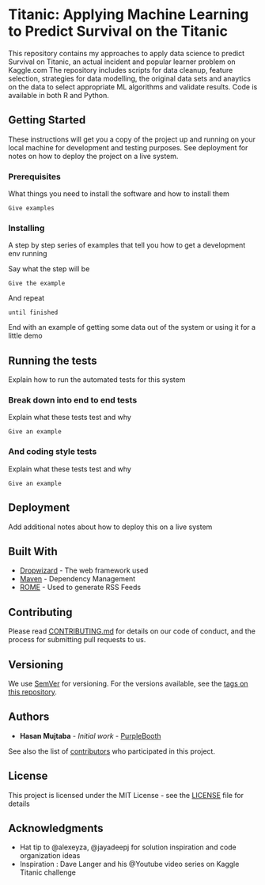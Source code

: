 # Titanic: Applying Machine Learning to Predict Survival on the Titanic
This repository contains my approaches to apply data science to predict Survival on Titanic, an actual incident and
popular learner problem on Kaggle.com  The repository includes scripts for data cleanup, feature selection, strategies
for data modelling, the original data sets and anaytics on the data to select appropriate ML algorithms and validate results.
Code is available in both R and Python.

## Getting Started

These instructions will get you a copy of the project up and running on your local machine for development and testing purposes. See deployment for notes on how to deploy the project on a live system.

### Prerequisites

What things you need to install the software and how to install them

```
Give examples
```

### Installing

A step by step series of examples that tell you how to get a development env running

Say what the step will be

```
Give the example
```

And repeat

```
until finished
```

End with an example of getting some data out of the system or using it for a little demo

## Running the tests

Explain how to run the automated tests for this system

### Break down into end to end tests

Explain what these tests test and why

```
Give an example
```

### And coding style tests

Explain what these tests test and why

```
Give an example
```

## Deployment

Add additional notes about how to deploy this on a live system

## Built With

* [Dropwizard](http://www.dropwizard.io/1.0.2/docs/) - The web framework used
* [Maven](https://maven.apache.org/) - Dependency Management
* [ROME](https://rometools.github.io/rome/) - Used to generate RSS Feeds

## Contributing

Please read [CONTRIBUTING.md](https://gist.github.com/PurpleBooth/b24679402957c63ec426) for details on our code of conduct, and the process for submitting pull requests to us.

## Versioning

We use [SemVer](http://semver.org/) for versioning. For the versions available, see the [tags on this repository](https://github.com/your/project/tags). 

## Authors

* **Hasan Mujtaba** - *Initial work* - [PurpleBooth](https://github.com/PurpleBooth)

See also the list of [contributors](https://github.com/hm82/Kaggle-Titanic-Analysis/contributors) who participated in this project.

## License

This project is licensed under the MIT License - see the [LICENSE](LICENSE) file for details

## Acknowledgments

* Hat tip to @alexeyza, @jayadeepj for solution inspiration and code organization ideas
* Inspiration : Dave Langer and his @Youtube video series on Kaggle Titanic challenge


